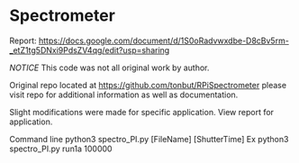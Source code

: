 # Spectrometer

Report: https://docs.google.com/document/d/1S0oRadvwxdbe-D8cBv5rm-_etZ1tg5DNxi9PdsZV4qg/edit?usp=sharing

*NOTICE* This code was not all original work by author. 

Original repo located at https://github.com/tonbut/RPiSpectrometer
please visit repo for additional information as well as documentation. 

Slight modifications were made for specific application. View report for application. 

Command line python3 spectro_PI.py [FileName] [ShutterTime]
Ex python3 spectro_PI.py run1a 100000
